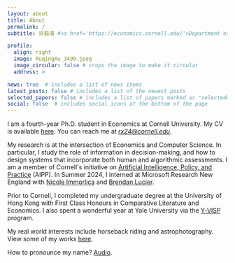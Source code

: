 ```yaml
---
layout: about
title: About
permalink: /
subtitle: 许茹清 #<a href='https://economics.cornell.edu/'>Department of Economics</a>, Cornell University. 

profile:
  align: right
  image: RuqingXu_3499.jpeg
  image_circular: false # crops the image to make it circular
  address: >

news: true  # includes a list of news items
latest_posts: false # includes a list of the newest posts
selected_papers: false # includes a list of papers marked as "selected={true}"
social: false  # includes social icons at the bottom of the page
---
```


I am a fourth-year Ph.D. student in Economics at Cornell University. My CV is available [here](/cv/). You can reach me at <em>rx24@cornell.edu</em>.

My research is at the intersection of Economics and Computer Science. In particular, I study the role of information in decision-making, and how to design systems that incorporate both human and algorithmic assessments. I am a member of Cornell's initiative on [Artificial Intelligence, Policy, and Practice](https://aipp.cis.cornell.edu/) (AIPP). In Summer 2024, I interned at Microsoft Research New England with [Nicole Immorlica](https://immorlica.com/) and [Brendan Lucier](https://www.microsoft.com/en-us/research/people/brlucier/).

Prior to Cornell, I completed my undergraduate degree at the University of Hong Kong with First Class Honours in Comparative Literature and Economics. I also spent a wonderful year at Yale University via the [Y-VISP](https://yvisp.yale.edu/) program. 

My real world interests include horseback riding and astrophotography. View some of my works [here](/life/). 

How to pronounce my name? [Audio](https://translate.google.com/?sl=auto&tl=zh-CN&text=%E8%8C%B9%E6%B8%85%20%E8%AE%B8&op=translate).

<!-- 
I am Ruqing Xu (Ru is pronounced like "rou" in "routine" and qing like "ching"). 
"Roo-ching shee"
In particular, I study the role of (algorithmic) information in (human) decision-making and the best way of designing information to achieve socially optimal outcomes.

My recent works engage with this problem from both theoretical and empirical perspectives. 
Write your biography here. Tell the world about yourself. Link to your favorite [subreddit](http://reddit.com). You can put a picture in, too. The code is already in, just name your picture `prof_pic.jpg` and put it in the `img/` folder.

Put your address / P.O. box / other info right below your picture. You can also disable any of these elements by editing `profile` property of the YAML header of your `_pages/about.md`. Edit `_bibliography/papers.bib` and Jekyll will render your [publications page](/al-folio/publications/) automatically.

Link to your social media connections, too. This theme is set up to use [Font Awesome icons](http://fortawesome.github.io/Font-Awesome/) and [Academicons](https://jpswalsh.github.io/academicons/), like the ones below. Add your Facebook, Twitter, LinkedIn, Google Scholar, or just disable all of them. -->
